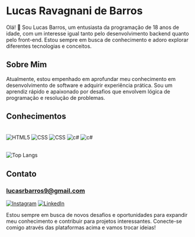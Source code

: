 # Lucas Ravagnani de Barros


Olá! 👋 Sou Lucas Barros, um entusiasta da programação de 18 anos de idade, com um interesse igual tanto pelo desenvolvimento backend quanto pelo front-end. Estou sempre em busca de conhecimento e adoro explorar diferentes tecnologias e conceitos.

## Sobre Mim

Atualmente, estou empenhado em aprofundar meu conhecimento em desenvolvimento de software e adquirir experiência prática. Sou um aprendiz rápido e apaixonado por desafios que envolvem lógica de programação e resolução de problemas.


## Conhecimentos

<div style="display: inline_block"><br/>
    <img align="center" alt="HTML5" src="https://img.shields.io/badge/HTML5-E34F26?style=for-the-badge&logo=html5&logoColor=white">
    <img align="center" alt="CSS" src="https://img.shields.io/badge/CSS3-1572B6?style=for-the-badge&logo=css3&logoColor=white">
    <img align="center" alt="CSS" src="https://img.shields.io/badge/JavaScript-F7DF1E?style=for-the-badge&logo=javascript&logoColor=black">
    <img align="center" alt="c#" src="https://img.shields.io/badge/C%23-239120?style=for-the-badge&logo=c-sharp&logoColor=white">
    <img align="center" alt="c#" src="https://img.shields.io/badge/C-00599C?style=for-the-badge&logo=c&logoColor=white">
    <br/>
</div>
<br/>

![Top Langs](https://github-readme-stats.vercel.app/api/top-langs/?username=lucasrbarros&hide=javascript,html)

## Contato


### lucasrbarros9@gmail.com


[![Instagram](https://img.shields.io/badge/Instagram-E4405F?style=for-the-badge&logo=instagram&logoColor=white)](https://instagram.com/lucas_rbarros_?igshid=OGQ5ZDc2ODk2ZA==)
[![LinkedIn](https://img.shields.io/badge/LinkedIn-0077B5?style=for-the-badge&logo=linkedin&logoColor=white)](https://www.linkedin.com/in/lucas-ravagnani-de-barros-9862a5266)

Estou sempre em busca de novos desafios e oportunidades para expandir meu conhecimento e contribuir para projetos interessantes. Conecte-se comigo através das plataformas acima e vamos trocar ideias!

<!-- Lembre-se de adicionar a sua foto ao perfil no GitHub para personalizá-lo ainda mais. Se quiser fazer mais alterações ou adicionar mais informações, sinta-se à vontade! -->
